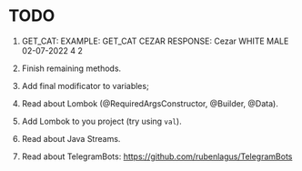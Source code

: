 # TODO
1. GET_CAT:
EXAMPLE: GET_CAT CEZAR
RESPONSE: Cezar WHITE MALE 02-07-2022 4 2

2. Finish remaining methods.
3. Add final modificator to variables;
4. Read about Lombok (@RequiredArgsConstructor, @Builder, @Data).
5. Add Lombok to you project (try using `val`).
6. Read about Java Streams.
7. Read about TelegramBots:
   https://github.com/rubenlagus/TelegramBots
